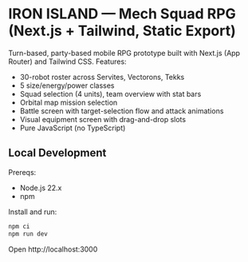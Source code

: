 # IRON ISLAND — Mech Squad RPG (Next.js + Tailwind, Static Export)

Turn-based, party-based mobile RPG prototype built with Next.js (App Router) and Tailwind CSS. Features:
- 30-robot roster across Servites, Vectorons, Tekks
- 5 size/energy/power classes
- Squad selection (4 units), team overview with stat bars
- Orbital map mission selection
- Battle screen with target-selection flow and attack animations
- Visual equipment screen with drag-and-drop slots
- Pure JavaScript (no TypeScript)

## Local Development

Prereqs:
- Node.js 22.x
- npm

Install and run:
```bash
npm ci
npm run dev
```

Open http://localhost:3000
